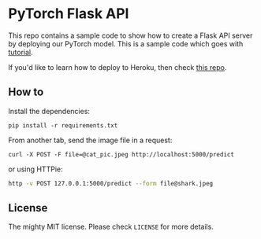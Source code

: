 # PyTorch Flask API

This repo contains a sample code to show how to create a Flask API server by deploying our PyTorch model. This is a sample code which goes with [tutorial](https://pytorch.org/tutorials/intermediate/flask_rest_api_tutorial.html).

If you'd like to learn how to deploy to Heroku, then check [this repo](https://github.com/avinassh/pytorch-flask-api-heroku).


## How to 

Install the dependencies:

    pip install -r requirements.txt

From another tab, send the image file in a request:

    curl -X POST -F file=@cat_pic.jpeg http://localhost:5000/predict

or using HTTPie:
```sh
http -v POST 127.0.0.1:5000/predict --form file@shark.jpeg
```


## License

The mighty MIT license. Please check `LICENSE` for more details.
